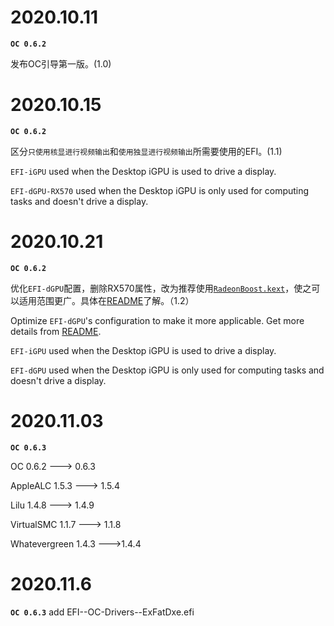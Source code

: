 # 2020.10.11

**`OC 0.6.2`**

发布OC引导第一版。(1.0)



# 2020.10.15

**`OC 0.6.2`**

区分`只使用核显进行视频输出`和`使用独显进行视频输出`所需要使用的EFI。(1.1)

`EFI-iGPU` used when the Desktop iGPU is used to drive a display.

`EFI-dGPU-RX570` used when the Desktop iGPU is only used for computing tasks and doesn't drive a display.	



# 2020.10.21

**`OC 0.6.2`**

优化`EFI-dGPU`配置，删除RX570属性，改为推荐使用[`RadeonBoost.kext`](https://github.com/WenvyG/ASRock-B460M-ITX-ac-Hackintosh/tree/main/RadeonBoost.kext/Contents)，使之可以适用范围更广。具体在[README](https://github.com/WenvyG/ASRock-B460M-ITX-ac-Hackintosh#引导概况)了解。（1.2）

Optimize `EFI-dGPU`'s configuration to make it more applicable. Get more details from [README](https://github.com/WenvyG/ASRock-B460M-ITX-ac-Hackintosh#引导概况).

`EFI-iGPU` used when the Desktop iGPU is used to drive a display.

`EFI-dGPU` used when the Desktop iGPU is only used for computing tasks and doesn't drive a display.	



# 2020.11.03

**`OC 0.6.3`**

OC 0.6.2 ---> 0.6.3

AppleALC 1.5.3 ---> 1.5.4

Lilu 1.4.8 ---> 1.4.9

VirtualSMC 1.1.7 ---> 1.1.8

Whatevergreen 1.4.3 --->1.4.4



# 2020.11.6

**`OC 0.6.3`**
add EFI--OC-Drivers--ExFatDxe.efi

